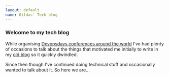 ```yaml
---
layout: default
name: Gildas' Tech blog
---
```

### Welcome to my tech blog

While organising [Devopsdays conferences around the world](http://www.devopsdays.org/) I've had plenty of occasions to talk about the things that motivated me initially to write in my [old blog](http://blog.endemics.info/post/2009/01/13/Yet-Another-Blog) so it quickly dwindled.

Since then though I've continued doing technical stuff and occasionally wanted to talk about it. So here we are...
